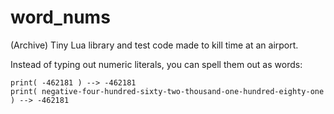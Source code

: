 # word_nums
(Archive) Tiny Lua library and test code made to kill time at an airport. 

Instead of typing out numeric literals, you can spell them out as words:
```
print( -462181 ) --> -462181
print( negative-four-hundred-sixty-two-thousand-one-hundred-eighty-one ) --> -462181
```